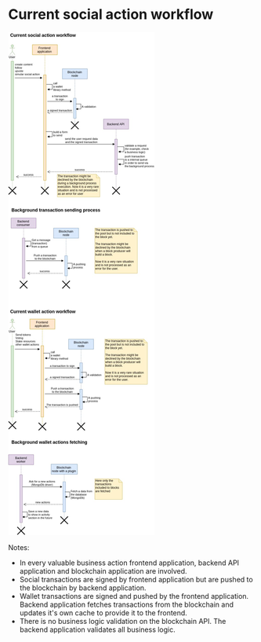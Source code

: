 # Current social action workflow

![Current social action workflow](https://raw.githubusercontent.com/UOSnetwork/ucom.backend/master/documentation/jpg/current-workflows.jpg)

Notes:
* In every valuable business action frontend application, backend API application and blockchain application are involved.
* Social transactions are signed by frontend application but are pushed to the blockchain by backend application.
* Wallet transactions are signed and pushed by the frontend application. Backend application fetches transactions from the blockchain
and updates it's own cache to provide it to the frontend.
* There is no business logic validation on the blockchain API. The backend application validates all business logic.
